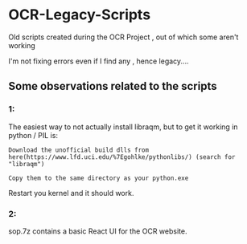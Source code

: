 # OCR-Legacy-Scripts
Old scripts created during the OCR Project , out of which some aren't working

I'm not fixing errors even if I find any , hence legacy....


## Some observations related to the scripts 

### 1: 
The easiest way to not actually install libraqm, but to get it working in python / PIL is:

    Download the unofficial build dlls from here(https://www.lfd.uci.edu/%7Egohlke/pythonlibs/) (search for "libraqm")
    
    Copy them to the same directory as your python.exe

Restart you kernel and it should work.

### 2: 

sop.7z contains a basic React UI for the OCR website.
